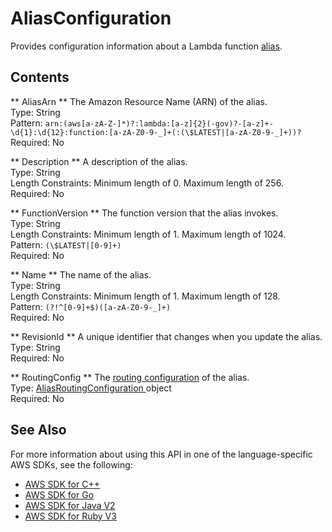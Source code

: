 # AliasConfiguration<a name="API_AliasConfiguration"></a>

Provides configuration information about a Lambda function [alias](https://docs.aws.amazon.com/lambda/latest/dg/versioning-aliases.html)\.

## Contents<a name="API_AliasConfiguration_Contents"></a>

 ** AliasArn **   <a name="SSS-Type-AliasConfiguration-AliasArn"></a>
The Amazon Resource Name \(ARN\) of the alias\.  
Type: String  
Pattern: `arn:(aws[a-zA-Z-]*)?:lambda:[a-z]{2}(-gov)?-[a-z]+-\d{1}:\d{12}:function:[a-zA-Z0-9-_]+(:(\$LATEST|[a-zA-Z0-9-_]+))?`   
Required: No

 ** Description **   <a name="SSS-Type-AliasConfiguration-Description"></a>
A description of the alias\.  
Type: String  
Length Constraints: Minimum length of 0\. Maximum length of 256\.  
Required: No

 ** FunctionVersion **   <a name="SSS-Type-AliasConfiguration-FunctionVersion"></a>
The function version that the alias invokes\.  
Type: String  
Length Constraints: Minimum length of 1\. Maximum length of 1024\.  
Pattern: `(\$LATEST|[0-9]+)`   
Required: No

 ** Name **   <a name="SSS-Type-AliasConfiguration-Name"></a>
The name of the alias\.  
Type: String  
Length Constraints: Minimum length of 1\. Maximum length of 128\.  
Pattern: `(?!^[0-9]+$)([a-zA-Z0-9-_]+)`   
Required: No

 ** RevisionId **   <a name="SSS-Type-AliasConfiguration-RevisionId"></a>
A unique identifier that changes when you update the alias\.  
Type: String  
Required: No

 ** RoutingConfig **   <a name="SSS-Type-AliasConfiguration-RoutingConfig"></a>
The [routing configuration](https://docs.aws.amazon.com/lambda/latest/dg/lambda-traffic-shifting-using-aliases.html) of the alias\.  
Type: [ AliasRoutingConfiguration ](API_AliasRoutingConfiguration.md) object  
Required: No

## See Also<a name="API_AliasConfiguration_SeeAlso"></a>

For more information about using this API in one of the language\-specific AWS SDKs, see the following:
+  [ AWS SDK for C\+\+](https://docs.aws.amazon.com/goto/SdkForCpp/lambda-2015-03-31/AliasConfiguration) 
+  [ AWS SDK for Go](https://docs.aws.amazon.com/goto/SdkForGoV1/lambda-2015-03-31/AliasConfiguration) 
+  [ AWS SDK for Java V2](https://docs.aws.amazon.com/goto/SdkForJavaV2/lambda-2015-03-31/AliasConfiguration) 
+  [ AWS SDK for Ruby V3](https://docs.aws.amazon.com/goto/SdkForRubyV3/lambda-2015-03-31/AliasConfiguration) 